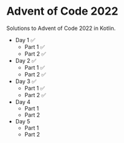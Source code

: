 # Advent of Code 2022
Solutions to Advent of Code 2022 in Kotlin.

 - Day 1 ✅
   - Part 1 ✅
   - Part 2 ✅
 - Day 2 ✅
   - Part 1 ✅
   - Part 2 ✅
- Day 3 ✅
   - Part 1 ✅
   - Part 2 ✅
- Day 4 
   - Part 1 
   - Part 2
 - Day 5
   - Part 1
   - Part 2
